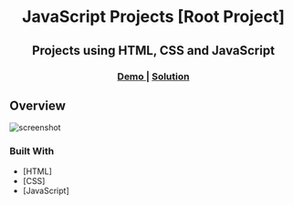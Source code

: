 <h1 align="center">JavaScript Projects [Root Project]</h1>
<h2 align="center">Projects using HTML, CSS and JavaScript</h2>
<div align="center">
  <h3>
    <a href="https://elkorf-javascript-projects.netlify.app/">
      Demo
    </a>
    <span> | </span>
    <a href="https://github.com/elkorf/JavaScript-Projects/">
      Solution
    </a>
  </h3>
</div>

## Overview

![screenshot](https://github.com/elkorf/JavaScript-Projects/blob/master/Output-SS.PNG)

### Built With

- [HTML]
- [CSS]
- [JavaScript]

